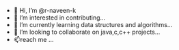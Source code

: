- 👋 Hi, I’m @r-naveen-k
- 👀 I’m interested in contributing...
- 🌱 I’m currently learning data structures and algorithms...
- 💞️ I’m looking to collaborate on java,c,c++ projects...
- 📫reach me  ...

<!---
r-naveen-k/r-naveen-k is a ✨ special ✨ repository because its `README.md` (this file) appears on your GitHub profile.
You can click the Preview link to take a look at your changes.
--->
